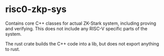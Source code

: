 # risc0-zkp-sys

Contains core C++ classes for actual ZK-Stark system, including proving and
verifying.  This does not include any RISC-V specific parts of the system.

The rust crate builds the C++ code into a lib, but does not export anything to
rust.
